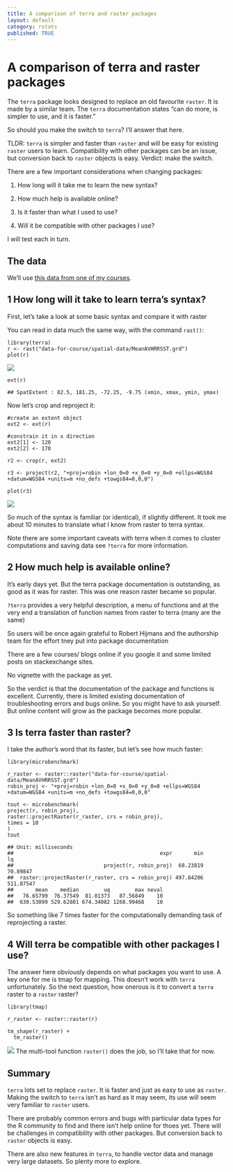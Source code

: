 ```yaml
---
title: A comparison of terra and raster packages
layout: default
category: rstats
published: TRUE
---
```


A comparison of terra and raster packages
=========================================

The `terra` package looks designed to replace an old favourite `raster`.
It is made by a similar team. The `terra` documentation states “can do
more, is simpler to use, and it is faster.”

So should you make the switch to `terra`? I’ll answer that here.

TLDR: `terra` is simpler and faster than `raster` and will be easy for
existing `raster` users to learn. Compatibility with other packages can
be an issue, but conversion back to `raster` objects is easy. Verdict:
make the switch.

There are a few important considerations when changing packages:

1.  How long will it take me to learn the new syntax?

2.  How much help is available online?

3.  Is it faster than what I used to use?

4.  Will it be compatible with other packages I use?

I will test each in turn.

The data
--------

We’ll use [this data from one of my
courses](https://www.seascapemodels.org/data/data-wrangling-spatial-course-data.zip).

 1 How long will it take to learn terra’s syntax?
-------------------------------------------------

First, let’s take a look at some basic syntax and compare it with raster

You can read in data much the same way, with the command `rast()`:

    library(terra)
    r <- rast("data-for-course/spatial-data/MeanAVHRRSST.grd")
    plot(r)

![](/images/2021-05-28-terra-raster-comparison/unnamed-chunk-1-1.png)

    ext(r)

    ## SpatExtent : 82.5, 181.25, -72.25, -9.75 (xmin, xmax, ymin, ymax)

Now let’s crop and reproject it:

    #create an extent object
    ext2 <- ext(r)

    #constrain it in x direction
    ext2[1] <- 120
    ext2[2] <- 170

    r2 <- crop(r, ext2)

    r3 <- project(r2, "+proj=robin +lon_0=0 +x_0=0 +y_0=0 +ellps=WGS84 +datum=WGS84 +units=m +no_defs +towgs84=0,0,0")

    plot(r3)

![](/images/2021-05-28-terra-raster-comparison/unnamed-chunk-2-1.png)

So much of the syntax is familiar (or identical), if slightly different.
It took me about 10 minutes to translate what I know from raster to
terra syntax.

Note there are some important caveats with terra when it comes to
cluster computations and saving data see `?terra` for more information.

 2 How much help is available online?
-------------------------------------

It’s early days yet. But the terra package documentation is outstanding,
as good as it was for raster. This was one reason raster became so
popular.

`?terra` provides a very helpful description, a menu of functions and at
the very end a translation of function names from raster to terra (many
are the same)

So users will be once again grateful to Robert Hijmans and the
authorship team for the effort tney put into package documentation

There are a few courses/ blogs online if you google it and some limited
posts on stackexchange sites.

No vignette with the package as yet.

So the verdict is that the documentation of the package and functions is
excellent. Currently, there is limited existing documentation of
troubleshooting errors and bugs online. So you might have to ask
yourself. But online content will grow as the package becomes more
popular.

 3 Is terra faster than raster?
-------------------------------

I take the author’s word that its faster, but let’s see how much faster:

    library(microbenchmark)

    r_raster <- raster::raster("data-for-course/spatial-data/MeanAVHRRSST.grd")
    robin_proj <- "+proj=robin +lon_0=0 +x_0=0 +y_0=0 +ellps=WGS84 +datum=WGS84 +units=m +no_defs +towgs84=0,0,0"

    tout <- microbenchmark(
    project(r, robin_proj),
    raster::projectRaster(r_raster, crs = robin_proj),
    times = 10
    )
    tout

    ## Unit: milliseconds
    ##                                               expr       min        lq
    ##                             project(r, robin_proj)  68.23819  70.89847
    ##  raster::projectRaster(r_raster, crs = robin_proj) 497.84206 511.87547
    ##       mean    median        uq        max neval
    ##   76.65799  76.37549  81.01373   87.56849    10
    ##  630.53099 529.62801 674.34082 1268.99468    10

So something like 7 times faster for the computationally demanding task
of reprojecting a raster.

 4 Will terra be compatible with other packages I use?
------------------------------------------------------

The answer here obviously depends on what packages you want to use. A
key one for me is tmap for mapping. This doesn’t work with `terra`
unfortunately. So the next question, how onerous is it to convert a
`terra` raster to a `raster` raster?

    library(tmap)

    r_raster <- raster::raster(r)

    tm_shape(r_raster) +
      tm_raster()

![](/images/2021-05-28-terra-raster-comparison/unnamed-chunk-4-1.png) The
multi-tool function `raster()` does the job, so I’ll take that for now.

Summary
-------

`terra` lots set to replace `raster`. It is faster and just as easy to
use as `raster`. Making the switch to `terra` isn’t as hard as it may
seem, its use will seem very familiar to `raster` users.

There are probably common errors and bugs with particular data types for
the R community to find and there isn’t help online for thoes yet. There
will be challenges in compatibility with other packages. But conversion
back to `raster` objects is easy.

There are also new features in `terra`, to handle vector data and manage
very large datasets. So plenty more to explore.
